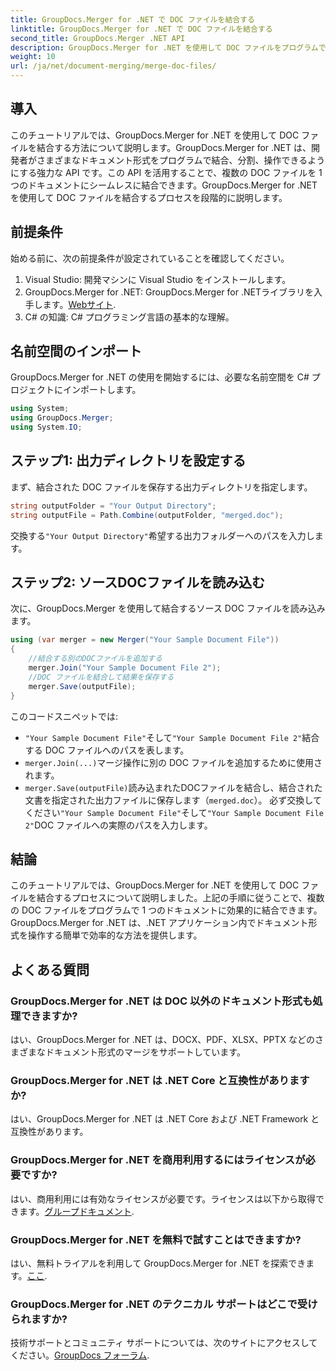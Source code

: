 ```yaml
---
title: GroupDocs.Merger for .NET で DOC ファイルを結合する
linktitle: GroupDocs.Merger for .NET で DOC ファイルを結合する
second_title: GroupDocs.Merger .NET API
description: GroupDocs.Merger for .NET を使用して DOC ファイルをプログラムで結合する方法を学びます。ステップバイステップのガイドに従って、複数のドキュメントを 1 つにシームレスに結合します。
weight: 10
url: /ja/net/document-merging/merge-doc-files/
---
```

## 導入
このチュートリアルでは、GroupDocs.Merger for .NET を使用して DOC ファイルを結合する方法について説明します。GroupDocs.Merger for .NET は、開発者がさまざまなドキュメント形式をプログラムで結合、分割、操作できるようにする強力な API です。この API を活用することで、複数の DOC ファイルを 1 つのドキュメントにシームレスに結合できます。GroupDocs.Merger for .NET を使用して DOC ファイルを結合するプロセスを段階的に説明します。
## 前提条件
始める前に、次の前提条件が設定されていることを確認してください。
1. Visual Studio: 開発マシンに Visual Studio をインストールします。
2.  GroupDocs.Merger for .NET: GroupDocs.Merger for .NETライブラリを入手します。[Webサイト](https://releases.groupdocs.com/merger/net/).
3. C# の知識: C# プログラミング言語の基本的な理解。
## 名前空間のインポート
GroupDocs.Merger for .NET の使用を開始するには、必要な名前空間を C# プロジェクトにインポートします。
```csharp
using System; 
using GroupDocs.Merger;
using System.IO;
```
## ステップ1: 出力ディレクトリを設定する
まず、結合された DOC ファイルを保存する出力ディレクトリを指定します。
```csharp
string outputFolder = "Your Output Directory";
string outputFile = Path.Combine(outputFolder, "merged.doc");
```
交換する`"Your Output Directory"`希望する出力フォルダーへのパスを入力します。
## ステップ2: ソースDOCファイルを読み込む
次に、GroupDocs.Merger を使用して結合するソース DOC ファイルを読み込みます。
```csharp
using (var merger = new Merger("Your Sample Document File"))
{
    //結合する別のDOCファイルを追加する
    merger.Join("Your Sample Document File 2");
    //DOC ファイルを結合して結果を保存する
    merger.Save(outputFile);
}
```
このコードスニペットでは:
- `"Your Sample Document File"`そして`"Your Sample Document File 2"`結合する DOC ファイルへのパスを表します。
- `merger.Join(...)`マージ操作に別の DOC ファイルを追加するために使用されます。
- `merger.Save(outputFile)`読み込まれたDOCファイルを結合し、結合された文書を指定された出力ファイルに保存します（`merged.doc`）。
必ず交換してください`"Your Sample Document File"`そして`"Your Sample Document File 2"`DOC ファイルへの実際のパスを入力します。
## 結論
このチュートリアルでは、GroupDocs.Merger for .NET を使用して DOC ファイルを結合するプロセスについて説明しました。上記の手順に従うことで、複数の DOC ファイルをプログラムで 1 つのドキュメントに効果的に結合できます。GroupDocs.Merger for .NET は、.NET アプリケーション内でドキュメント形式を操作する簡単で効率的な方法を提供します。

## よくある質問
### GroupDocs.Merger for .NET は DOC 以外のドキュメント形式も処理できますか?
はい、GroupDocs.Merger for .NET は、DOCX、PDF、XLSX、PPTX などのさまざまなドキュメント形式のマージをサポートしています。
### GroupDocs.Merger for .NET は .NET Core と互換性がありますか?
はい、GroupDocs.Merger for .NET は .NET Core および .NET Framework と互換性があります。
### GroupDocs.Merger for .NET を商用利用するにはライセンスが必要ですか?
はい、商用利用には有効なライセンスが必要です。ライセンスは以下から取得できます。[グループドキュメント](https://purchase.groupdocs.com/buy).
### GroupDocs.Merger for .NET を無料で試すことはできますか?
はい、無料トライアルを利用して GroupDocs.Merger for .NET を探索できます。[ここ](https://releases.groupdocs.com/).
### GroupDocs.Merger for .NET のテクニカル サポートはどこで受けられますか?
技術サポートとコミュニティ サポートについては、次のサイトにアクセスしてください。[GroupDocs フォーラム](https://forum.groupdocs.com/c/merger/32).